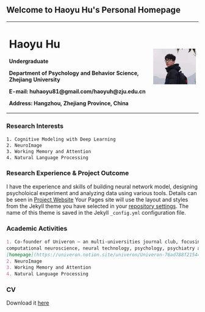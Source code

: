 ## Welcome to Haoyu Hu's Personal Homepage

<table border="0">
  <tr>
    <td width="75%">
      <h1>Haoyu Hu</h1>
      <p><b>Undergraduate</b></p>
      <p><b>Department of Psychology and Behavior Science, Zhejiang University</b></p>
      <p><b>E-mail: huhaoyu81@gmail.com/haoyuh@zju.edu.cn</b></p>
      <p><b>Address: Hangzhou, Zhejiang Province, China</b></p>
    </td>
    <td width="25%">
      <img src="/photo_self.jpg" width="100%">  
    </td>
  </tr>
</table>

### Research Interests
```
1. Cognitive Modeling with Deep Learning
2. NeuroImage
3. Working Memory and Attention
4. Natural Language Processing
```

### Research Experience & Project Outcome

I have the experience and skills of building neural network model, designing psycholoical experiment and analyzing data using various tools. Details can be seen in [Project Website](/main/index_Proj.md)
Your Pages site will use the layout and styles from the Jekyll theme you have selected in your [repository settings](https://github.com/Haoyu-Hu/Haoyu-Hu.github.io/settings/pages). The name of this theme is saved in the Jekyll `_config.yml` configuration file.

### Academic Activities

```markdown
1. Co-founder of Univeron – an multi-universities journal club, focusing on all aspects of brain science, like neurobiology,
computational neuroscience, neural technology, psychology, psychiatry and so on.
[homepage](https://univeron.notion.site/univeron/Univeron-76ad788f215440b59b1ee1e369b9ca8d)
2. NeuroImage
3. Working Memory and Attention
4. Natural Language Processing
```

### CV
Download it [here](Haoyu_Hu_CV_.pdf)
